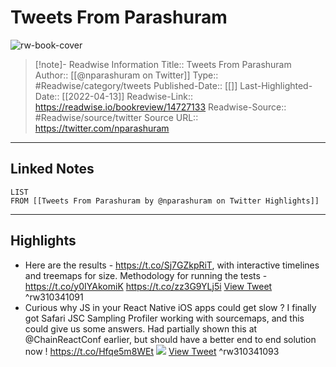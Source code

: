 # Tweets From Parashuram

![rw-book-cover](https://pbs.twimg.com/profile_images/875450414161772544/UjefWmmL.jpg)
<br>
>[!note]- Readwise Information
>Title:: Tweets From Parashuram
>Author:: [[@nparashuram on Twitter]]
>Type:: #Readwise/category/tweets
>Published-Date:: [[]]
>Last-Highlighted-Date:: [[2022-04-13]]
>Readwise-Link:: https://readwise.io/bookreview/14727133
>Readwise-Source:: #Readwise/source/twitter
>Source URL:: https://twitter.com/nparashuram
--- 

## Linked Notes
```dataview
LIST
FROM [[Tweets From Parashuram by @nparashuram on Twitter Highlights]]
```

---

## Highlights
- Here are the results - https://t.co/Sj7GZkpRiT, with interactive timelines and treemaps for size. 
  Methodology for running the tests - https://t.co/y0IYAkomiK https://t.co/zz3G9YLj5i [View Tweet](https://readwise.io/open/310341091) ^rw310341091
- Curious why JS in your React Native iOS apps could get slow ?
  I finally got Safari JSC Sampling Profiler working with sourcemaps, and this could give us some answers. 
  Had partially shown this at @ChainReactConf earlier, but should have a better end to end solution now ! https://t.co/Hfqe5m8WEt
  ![](https://pbs.twimg.com/media/EADxCsAU8AAVxsr.jpg) [View Tweet](https://readwise.io/open/310341093) ^rw310341093
